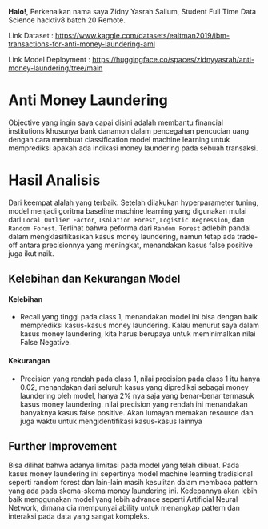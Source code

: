 **Halo!**, Perkenalkan nama saya Zidny Yasrah Sallum, Student Full Time Data Science hacktiv8 batch 20 Remote.

Link Dataset : https://www.kaggle.com/datasets/ealtman2019/ibm-transactions-for-anti-money-laundering-aml

Link Model Deployment : https://huggingface.co/spaces/zidnyyasrah/anti-money-laundering/tree/main

# Anti Money Laundering

Objective yang ingin saya capai disini adalah membantu financial institutions khusunya bank danamon dalam pencegahan pencucian uang dengan cara membuat classification model machine learning untuk memprediksi apakah ada indikasi money laundering pada sebuah transaksi.

# Hasil Analisis 

Dari keempat alalah yang terbaik. Setelah dilakukan hyperparameter tuning, model menjadi goritma baseline machine learning yang digunakan mulai dari `Local Outlier Factor`, `Isolation Forest`, `Logistic Regression`, dan `Random Forest`. Terlihat bahwa peforma dari `Random Forest` adlebih pandai dalam mengklasifikasikan kasus money laundering, namun tetap ada trade-off antara precisionnya yang meningkat, menandakan kasus false positive juga ikut naik.

## **Kelebihan dan Kekurangan Model**

#### Kelebihan

* Recall yang tinggi pada class 1, menandakan model ini bisa dengan baik memprediksi kasus-kasus money laundering. Kalau menurut saya dalam kasus money laundering, kita harus berupaya untuk meminimalkan nilai False Negative.   

#### Kekurangan

* Precision yang rendah pada class 1, nilai precision pada class 1 itu hanya 0.02, menandakan dari seluruh kasus yang diprediksi sebagai money laundering oleh model, hanya 2% nya saja yang benar-benar termasuk kasus money laundering. nilai precision yang rendah ini menandakan banyaknya kasus false positive. Akan lumayan memakan resource dan juga waktu untuk mengidentifikasi kasus-kasus lainnya

## **Further Improvement**

Bisa dilihat bahwa adanya limitasi pada model yang telah dibuat. Pada kasus money laundering ini sepertinya model machine learning tradisional seperti random forest dan lain-lain masih kesulitan dalam membaca pattern yang ada pada skema-skema money laundering ini. Kedepannya akan lebih baik menggunakan model yang lebih advance seperti Artificial Neural Network, dimana dia mempunyai ability untuk menangkap pattern dan interaksi pada data yang sangat kompleks.
